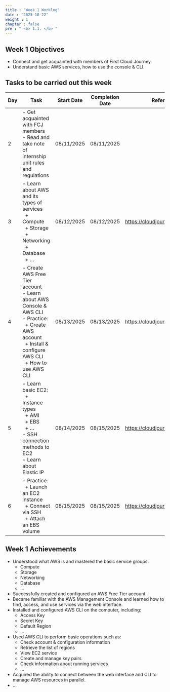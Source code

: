 ```yaml
---
title : "Week 1 Worklog"
date : "2025-10-22"
weight : 1
chapter : false
pre : " <b> 1.1. </b> "
---
```

## Week 1 Objectives
- Connect and get acquainted with members of First Cloud Journey.
- Understand basic AWS services, how to use the console & CLI.

## Tasks to be carried out this week

| Day | Task | Start Date | Completion Date | Reference Material |
|-----|------|------------|-----------------|---------------------|
| 2   | - Get acquainted with FCJ members<br> - Read and take note of internship unit rules and regulations | 08/11/2025 | 08/11/2025 | |
| 3   | - Learn about AWS and its types of services<br>&nbsp;&nbsp;+ Compute<br>&nbsp;&nbsp;+ Storage<br>&nbsp;&nbsp;+ Networking<br>&nbsp;&nbsp;+ Database<br>&nbsp;&nbsp;+ … | 08/12/2025 | 08/12/2025 | https://cloudjourney.awsstudygroup.com/ |
| 4   | - Create AWS Free Tier account<br>- Learn about AWS Console & AWS CLI<br>- Practice:<br>&nbsp;&nbsp;+ Create AWS account<br>&nbsp;&nbsp;+ Install & configure AWS CLI<br>&nbsp;&nbsp;+ How to use AWS CLI | 08/13/2025 | 08/13/2025 | https://cloudjourney.awsstudygroup.com/ |
| 5   | - Learn basic EC2:<br>&nbsp;&nbsp;+ Instance types<br>&nbsp;&nbsp;+ AMI<br>&nbsp;&nbsp;+ EBS<br>&nbsp;&nbsp;+ …<br>- SSH connection methods to EC2<br>- Learn about Elastic IP | 08/14/2025 | 08/15/2025 | https://cloudjourney.awsstudygroup.com/ |
| 6   | - Practice:<br>&nbsp;&nbsp;+ Launch an EC2 instance<br>&nbsp;&nbsp;+ Connect via SSH<br>&nbsp;&nbsp;+ Attach an EBS volume | 08/15/2025 | 08/15/2025 | https://cloudjourney.awsstudygroup.com/ |

## Week 1 Achievements
- Understood what AWS is and mastered the basic service groups:
  - Compute
  - Storage
  - Networking
  - Database
  - …
- Successfully created and configured an AWS Free Tier account.
- Became familiar with the AWS Management Console and learned how to find, access, and use services via the web interface.
- Installed and configured AWS CLI on the computer, including:
  - Access Key
  - Secret Key
  - Default Region
  - …
- Used AWS CLI to perform basic operations such as:
  - Check account & configuration information
  - Retrieve the list of regions
  - View EC2 service
  - Create and manage key pairs
  - Check information about running services
  - …
- Acquired the ability to connect between the web interface and CLI to manage AWS resources in parallel.
- …